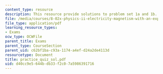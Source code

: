 ```yaml
---
content_type: resource
description: This resource provide solutions to problem set 1a and 1b.
file: /media/courses/8-02x-physics-ii-electricity-magnetism-with-an-experimental-focus-spring-2005/d40cc9e5644bdb33f2c07a5986391716_practice_quiz_sol.pdf
file_type: application/pdf
learning_resource_types:
- Exams
ocw_type: OCWFile
parent_title: Exams
parent_type: CourseSection
parent_uid: c62bf1ba-c93a-1174-a4ef-d24a2de4113d
resourcetype: Document
title: practice_quiz_sol.pdf
uid: d40cc9e5-644b-db33-f2c0-7a5986391716
---
```

